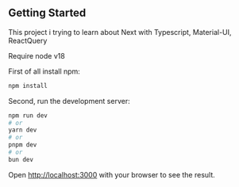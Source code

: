 ## Getting Started
This project i trying to learn about Next with Typescript, Material-UI, ReactQuery

Require node v18

First of all install npm:

```bash
npm install
```
Second, run the development server:

```bash
npm run dev
# or
yarn dev
# or
pnpm dev
# or
bun dev
```

Open [http://localhost:3000](http://localhost:3000) with your browser to see the result.